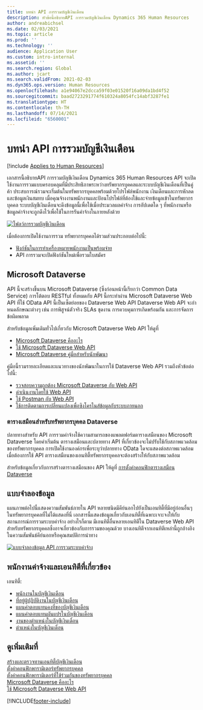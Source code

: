 ```yaml
---
title: บทนำ API การรวมบัญชีเงินเดือน
description: หัวข้อนี้อธิบายAPI การรวมบัญชีเงินเดือน Dynamics 365 Human Resources
author: andreabichsel
ms.date: 02/03/2021
ms.topic: article
ms.prod: ''
ms.technology: ''
audience: Application User
ms.custom: intro-internal
ms.assetid: ''
ms.search.region: Global
ms.author: jcart
ms.search.validFrom: 2021-02-03
ms.dyn365.ops.version: Human Resources
ms.openlocfilehash: a1e94067e2dcca59f03e01520f16a09da1bd4f52
ms.sourcegitcommit: baad2723291774f610324a8054fc14abf3287fe1
ms.translationtype: HT
ms.contentlocale: th-TH
ms.lasthandoff: 07/14/2021
ms.locfileid: "6560001"
---
```

# <a name="payroll-integration-api-introduction"></a>บทนำ API การรวมบัญชีเงินเดือน

[!include [Applies to Human Resources](../includes/applies-to-hr.md)]

เอกสารนี้อธิบายAPI การรวมบัญชีเงินเดือน Dynamics 365 Human Resources API จะเปิดใช้งานการรวมแบบครอบคลุมที่มีประสิทธิภาพระหว่างทรัพยากรบุคคลและระบบบัญชีเงินเดือนที่เป็นคู่ค้า ประสบการณ์รวมจะเริ่มต้นในทรัพยากรบุคคลพร้อมด้วยโปรไฟล์พนักงาน เงินเดือนและการหักลด และข้อมูลเงินสมทบ เมื่อคุณจ้างงานพนักงานและป้อนโปรไฟล์ที่ต้องใช้และจ่ายข้อมูลเข้าในทรัพยากรบุคคล ระบบบัญชีเงินเดือนจะดึงข้อมูลนี้เพื่อใช้เมื่อประมวลผลค่าจ้าง การอัปเดตใด ๆ ที่พนักงานหรือข้อมูลค่าจ้างจะถูกดึงไว้เพื่อใช้ในการรันค่าจ้างในภายหลังด้วย

[![โฟลว์การรวมบัญชีเงินเดือน](media/hr-admin-integration-payroll-api-introduction-flow.png)](media/hr-admin-integration-payroll-api-introduction-flow-2.png#lightbox)

เมื่อต้องการเปิดใช้งานการรวม ทรัพยากรบุคคลได้รวมส่วนประกอบต่อไปนี้:

- [ฟังก์ชันในการทำเครื่องหมายพนักงานเป็นพร้อมจ่าย](hr-compensation-payroll.md)
- API การรวมจะเปิดฟังก์ชันใหม่เพื่อรวมใบสมัคร

## <a name="microsoft-dataverse"></a>Microsoft Dataverse

API นี้จะสร้างขึ้นบน Microsoft Dataverse (ซึ่งก่อนหน้านี้เรียกว่า Common Data Service) การโต้ตอบ RESTful ทั้งหมดกับ API นี้กระทำผ่าน Microsoft Dataverse Web API ที่ใช้ OData API นี้เป็นเซ็ตย่อยของ Dataverse Web API Dataverse Web API จะกําหนดลักษณะต่างๆ เช่น การพิสูจน์ตัวจริง SLAs ชุดงาน การควบคุมการเกิดพร้อมกัน และการจัดการข้อผิดพลาด

สำหรับข้อมูลเพิ่มเติมทั่วไปเกี่ยวกับ Microsoft Dataverse Web API ให้ดูที่

- [Microsoft Dataverse คืออะไร](/powerapps/maker/data-platform/data-platform-intro)
- [ใช้ Microsoft Dataverse Web API](/powerapps/developer/data-platform/webapi/overview)
- [Microsoft Dataverse คู่มือสำหรับนักพัฒนา](/powerapps/developer/data-platform)

คู่มือนี้รวมรายละเอียดและแนวทางของนักพัฒนาในการใช้ Dataverse Web API รวมถึงหัวข้อต่อไปนี้:

- [รวจสอบความถูกต้อง Microsoft Dataverse กับ Web API](/powerapps/developer/data-platform/webapi/authenticate-web-api)
- [ดําเนินงานโดยใช้ Web API](/powerapps/developer/data-platform/webapi/perform-operations-web-api)
- [ใช้ Postman กับ Web API](/powerapps/developer/data-platform/webapi/use-postman-web-api)
- [ใช้การติดตามการเปลี่ยนแปลงเพื่อซิงโครไนส์ข้อมูลกับระบบภายนอก](/powerapps/developer/data-platform/use-change-tracking-synchronize-data-external-systems)

### <a name="virtual-tables-for-human-resources-in-dataverse"></a>ตารางเสมือนสำหรับทรัพยากรบุคคล Dataverse

ปลายทางสำหรับ API การรวมค่าจ้างใช้ความสามารถของแพลตฟอร์มตารางเสมือนของ Microsoft Dataverse โดยค่าเริ่มต้น ตารางเสมือนและปลายทาง API ที่เกี่ยวข้องจะไม่ปรับใช้กับสภาพแวดล้อมของทรัพยากรบุคคล การเปิดใช้งานองค์กรเพื่อระบุว่าปลายทาง OData ใดจะแสดงต่อสภาพแวดล้อม เมื่อต้องการใช้ API ตารางเสมือนของเอนทิตี้ทรัพยากรบุคคลจะต้องสร้างให้กับสภาพแวดล้อม

สำหรับข้อมูลเกี่ยวกับการสร้างตารางเสมือนของ API ให้ดูที่ [การตั้งค่าคอนฟิกตารางเสมือน Dataverse](./hr-admin-integration-common-data-service-virtual-entities.md)

## <a name="data-model"></a>แบบจำลองข้อมูล

แผนภาพต่อไปนี้แสดงความสัมพันธ์ภายใน API หลายชนิดมีคีย์นอกไปยังเป็นเอนทิตี้ที่มีอยู่ก่อนอื่นๆในทรัพยากรบุคคลที่ไม่ได้แสดงที่นี่ เอกสารนี้แสดงข้อมูลเกี่ยวกับเอนทิตี้ที่เฉพาะเจาะจงให้กับสถานการณ์การรวมระบบค่าจ้าง อย่างไรก็ตาม มีเอนทิตีอื่นหลายเอนทิตีใน Dataverse Web API สำหรับทรัพยากรบุคคลซึ่งอาจเกี่ยวข้องกับการรวมของคุณด้วย บางเอนทิตีจากเอนทิตีเหล่านี้ถูกอ้างอิงในความสัมพันธ์คีย์นอกหรือคุณสมบัติการนําทาง

[![แบบจำลองข้อมูล API การรวมระบบค่าจ้าง](media/hr-admin-payroll-api-data-model.png)](media/hr-admin-payroll-api-data-model.png#lightbox)

## <a name="payroll-employee-and-related-entities"></a>พนักงานค่าจ้างและเอนทิตีที่เกี่ยวข้อง

เอนทิตี้:

- [พนักงานในบัญชีเงินเดือน](hr-admin-integration-payroll-api-payroll-employee.md)
- [ที่อยู่ผู้ปฏิบัติงานในบัญชีเงินเดือน](hr-admin-integration-payroll-api-payroll-worker-address.md)
- [แผนค่าตอบแทนคงที่ของบัญชีเงินเดือน](hr-admin-integration-payroll-api-payroll-fixed-compensation-plan.md)
- [แผนค่าตอบแทนผันแปรในบัญชีเงินเดือน](hr-admin-integration-payroll-api-payroll-variable-compensation-plan.md)
- [งานของตําแหน่งในบัญชีเงินเดือน](hr-admin-integration-payroll-api-payroll-position-job.md)
- [ตําแหน่งในบัญชีเงินเดือน](hr-admin-integration-payroll-api-payroll-position.md)

## <a name="see-also"></a>ดูเพิ่มเติมที่

[สร้างและตรวจทานเอนทิตี้บัญชีเงินเดือน](hr-admin-integration-payroll-api-generate-review-entities.md)<br>
[ตั้งค่าคอนฟิกพารามิเตอร์ทรัพยากรบุคคล](hr-setup-parameters.md)<br>
[ตั้งค่าคอนฟิกพารามิเตอร์ที่ใช้ร่วมกันของทรัพยากรบุคคล](hr-setup-shared-parameters.md)<br>
[Microsoft Dataverse คืออะไร](/powerapps/maker/data-platform/data-platform-intro)<br>
[ใช้ Microsoft Dataverse Web API](/powerapps/developer/data-platform/webapi/overview)<br>

[!INCLUDE[footer-include](../includes/footer-banner.md)]
